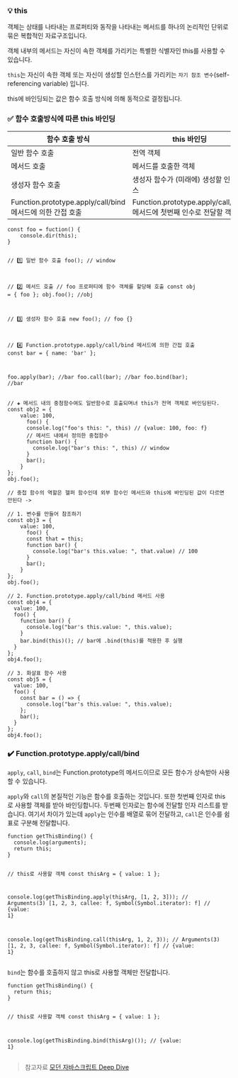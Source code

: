 <h3 id="💡-this">💡 this</h3>
<p>객체는 상태를 나타내는 프로퍼티와 동작을 나타내는 메서드를 하나의 논리적인 단위로 묶은 복합적인 자료구조입니다.</p>
<p>객체 내부의 메서드는 자신이 속한 객체를 가리키는 특별한 식별자인 this를 사용할 수 있습니다.</p>
<p><code>this</code>는 자신이 속한 객체 또는 자신이 생성할 인스턴스를 가리키는 <code>자기 참조 변수</code>(self-referencing variable) 입니다. </p>
<p>this에 바인딩되는 값은 함수 호출 방식에 의해 동적으로 결정됩니다.</p>
<h3 id="✅-함수-호출방식에-따른-this-바인딩">✅ 함수 호출방식에 따른 this 바인딩</h3>
<table>
<thead>
<tr>
<th>함수 호출 방식</th>
<th>this 바인딩</th>
</tr>
</thead>
<tbody><tr>
<td>일반 함수 호출</td>
<td>전역 객체</td>
</tr>
<tr>
<td>메서드 호출</td>
<td>메서드를 호출한 객체</td>
</tr>
<tr>
<td>생성자 함수 호출</td>
<td>생성자 함수가 (미래에) 생성할 인스턴스</td>
</tr>
<tr>
<td>Function.prototype.apply/call/bind 메서드에 의한 간접 호출</td>
<td>Function.prototype.apply/call/bind 메서드에 첫번째 인수로 전달할 객체</td>
</tr>
</tbody></table>
<pre><code class="language-js">const foo = fuction() {
    console.dir(this);
}

// 1️⃣ 일반 함수 호출
foo(); // window

// 2️⃣ 메서드 호출
// foo 프로퍼티에 함수 객체를 할당해 호출
const obj = { foo };
obj.foo(); //obj

// 3️⃣ 생성자 함수 호출
new foo(); // foo {}

// 4️⃣ Function.prototype.apply/call/bind 메서드에 의한 간접 호출
const bar = { name: 'bar' };

foo.apply(bar); //bar
foo.call(bar); //bar
foo.bind(bar); //bar</code></pre>
<pre><code class="language-js">// ✚ 메서드 내의 중첨함수여도 일반함수로 호출되며녀 this가 전역 객체로 바인딩된다.
const obj2 = {
    value: 100,
      foo() {
      console.log(&quot;foo's this: &quot;, this) // {value: 100, foo: f}
      // 메서드 내에서 정의한 중첩함수
      function bar() {
        console.log(&quot;bar's this: &quot;, this) // window
      }
      bar();
    }
};
obj.foo();

// 중첩 함수의 역할은 헬퍼 함수인데 외부 함수인 메서드와 this에 바인딩된 값이 다르면 안된다 -&gt;

// 1. 변수를 만들어 참조하기
const obj3 = {
    value: 100,
      foo() {
      const that = this;
      function bar() {
        console.log(&quot;bar's this.value: &quot;, that.value) // 100
      }
      bar();
    }
};
obj.foo();

// 2. Function.prototype.apply/call/bind 메서드 사용
const obj4 = {
  value: 100,
  foo() {
    function bar() {
      console.log(&quot;bar's this.value: &quot;, this.value);
    }
    bar.bind(this)(); // bar에 .bind(this)를 적용한 후 실행
  }
};
obj4.foo();

// 3. 화살표 함수 사용
const obj5 = {
  value: 100,
  foo() {
    const bar = () =&gt; {
      console.log(&quot;bar's this.value: &quot;, this.value);
    };
    bar();
  }
};
obj4.foo();</code></pre>
<h3 id="✔️-functionprototypeapplycallbind">✔️ Function.prototype.apply/call/bind</h3>
<p><code>apply</code>, <code>call</code>, <code>bind</code>는 Function.prototype의 메서드이므로 모든 함수가 상속받아 사용할 수 있습니다.</p>
<p><code>apply</code>와 <code>call</code>의 본질적인 기능은 함수를 호출하는 것입니다. 또한  첫번째 인자로 this로 사용할 객체를 받아 바인딩합니다.
두번째 인자로는 함수에 전달할 인자 리스트를 받습니다. 여기서 차이가 있는데 <code>apply</code>는 인수를 배열로 묶어 전달하고, <code>call</code>은 인수를 쉼표로 구분해 전달합니다.</p>
<pre><code class="language-js">function getThisBinding() {
  console.log(arguments);
  return this;
}

// this로 사용할 객체
const thisArg = { value: 1 };

console.log(getThisBinding.apply(thisArg, [1, 2, 3]));
// Arguments(3) [1, 2, 3, callee: f, Symbol(Symbol.iterator): f]
// {value: 1}

console.log(getThisBinding.call(thisArg, 1, 2, 3));
// Arguments(3) [1, 2, 3, callee: f, Symbol(Symbol.iterator): f]
// {value: 1}</code></pre>
<p><code>bind</code>는 함수를 호출하지 않고 this로 사용할 객체만 전달합니다.</p>
<pre><code class="language-js">function getThisBinding() {
  return this;
}

// this로 사용할 객체
const thisArg = { value: 1 };

console.log(getThisBinding.bind(thisArg)());
// {value: 1}</code></pre>


<blockquote>
<p>참고자료
<a href="https://velog.io/@kimlj0814/JS-%EB%B3%80%EC%88%98-%EC%83%9D%EC%84%B1-%EA%B3%BC%EC%A0%95-%ED%98%B8%EC%9D%B4%EC%8A%A4%ED%8C%85#:~:text=%EC%B0%B8%EA%B3%A0%EC%9E%90%EB%A3%8C-,%EB%AA%A8%EB%8D%98%20%EC%9E%90%EB%B0%94%EC%8A%A4%ED%81%AC%EB%A6%BD%ED%8A%B8%20Deep%20Dive,-%ED%81%B4%EB%A6%B0%EC%BD%94%EB%93%9C%20%EC%9E%90%EB%B0%94%EC%8A%A4%ED%81%AC%EB%A6%BD%ED%8A%B8">모던 자바스크립트 Deep Dive</a></p>
</blockquote>